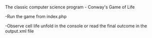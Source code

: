 The classic computer science program - Conway's Game of Life

-Run the game from index.php

-Observe cell life unfold in the console or read the final outcome in the output.xml file
